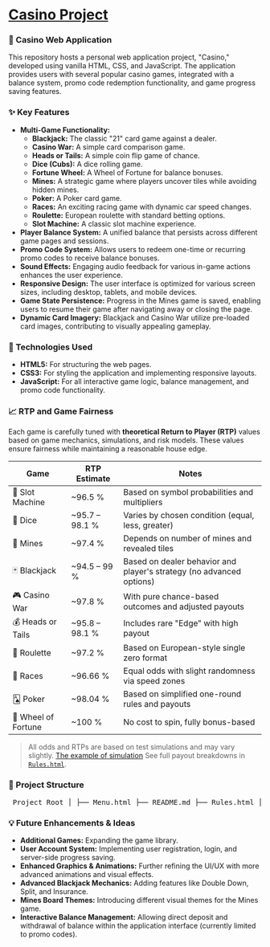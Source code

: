 # [Casino Project](https://volodars.github.io/Casino/Menu.html)
### 🎰 Casino Web Application

This repository hosts a personal web application project, "Casino," developed using vanilla HTML, CSS, and JavaScript. The application provides users with several popular casino games, integrated with a balance system, promo code redemption functionality, and game progress saving features.


### ✨ Key Features

* **Multi-Game Functionality:**
    * **Blackjack:** The classic "21" card game against a dealer.
    * **Casino War:** A simple card comparison game.
    * **Heads or Tails:** A simple coin flip game of chance.
    * **Dice (Cubs):** A dice rolling game.
    * **Fortune Wheel:** A Wheel of Fortune for balance bonuses.
    * **Mines:** A strategic game where players uncover tiles while avoiding hidden mines.
    * **Poker:** A Poker card game.
    * **Races:** An exciting racing game with dynamic car speed changes.
    * **Roulette:** European roulette with standard betting options.
    * **Slot Machine:** A classic slot machine experience.
* **Player Balance System:** A unified balance that persists across different game pages and sessions.
* **Promo Code System:** Allows users to redeem one-time or recurring promo codes to receive balance bonuses.
* **Sound Effects:** Engaging audio feedback for various in-game actions enhances the user experience.
* **Responsive Design:** The user interface is optimized for various screen sizes, including desktop, tablets, and mobile devices.
* **Game State Persistence:** Progress in the Mines game is saved, enabling users to resume their game after navigating away or closing the page.
* **Dynamic Card Imagery:** Blackjack and Casino War utilize pre-loaded card images, contributing to visually appealing gameplay.


### 🚀 Technologies Used

* **HTML5:** For structuring the web pages.
* **CSS3:** For styling the application and implementing responsive layouts.
* **JavaScript:** For all interactive game logic, balance management, and promo code functionality.


### 📈 RTP and Game Fairness

Each game is carefully tuned with **theoretical Return to Player (RTP)** values based on game mechanics, simulations, and risk models. These values ensure fairness while maintaining a reasonable house edge.

| Game               | RTP Estimate   | Notes                                                                 |
|--------------------|----------------|-----------------------------------------------------------------------|
| 🎰 Slot Machine     | ~96.5 %        | Based on symbol probabilities and multipliers                        |
| 🎲 Dice             | ~95.7 – 98.1 % | Varies by chosen condition (equal, less, greater)                    |
| 🧨 Mines            | ~97.4 %        | Depends on number of mines and revealed tiles                        |
| 🃏 Blackjack         | ~94.5 – 99 %   | Based on dealer behavior and player's strategy (no advanced options)|
| 🎮 Casino War        | ~97.8 %        | With pure chance-based outcomes and adjusted payouts                 |
| 💰 Heads or Tails   | ~95.8 – 98.1 % | Includes rare "Edge" with high payout                                |
| 🎯 Roulette          | ~97.2 %        | Based on European-style single zero format                           |
| 🐎 Races             | ~96.66 %       | Equal odds with slight randomness via speed zones                    |
| 🂡 Poker             | ~98.04 %       | Based on simplified one-round rules and payouts                      |
| 🎡 Wheel of Fortune | ~100 %         | No cost to spin, fully bonus-based                                   |

> All odds and RTPs are based on test simulations and may vary slightly. [The example of simulation](RTP/RTP.png)
> See full payout breakdowns in [`Rules.html`](Rules.html).


### 📁 Project Structure


<pre> Project Root │ ├── Menu.html ├── README.md ├── Rules.html │ ├── Games │ ├── Blackjack.html │ ├── Casino_War.html │ ├── Coin.html │ ├── Cubs.html │ ├── Fortune.html │ ├── Mines.html │ ├── Poker.html │ ├── Racing.html │ ├── Roulette.html │ └── Slots.html │ ├── Images │ ├── [various game previews, backgrounds, icons] │ ├── Anime_cards │ │ └── [full deck assets for Blackjack and Poker] │ └── Mobile_fons │ └── [mobile-optimized backgrounds for each game] │ ├── JavaScript │ └── [one file per game + promo system and menu handler] │ ├── Music │ └── [sound effects for cards, races, spinning, etc.] │ ├── RTP │ └── [simulation files for each game] │ └── Styles ├── backgrounds.css └── styles.css </pre>


### 💡 Future Enhancements & Ideas

* **Additional Games:** Expanding the game library.
* **User Account System:** Implementing user registration, login, and server-side progress saving.
* **Enhanced Graphics & Animations:** Further refining the UI/UX with more advanced animations and visual effects.
* **Advanced Blackjack Mechanics:** Adding features like Double Down, Split, and Insurance.
* **Mines Board Themes:** Introducing different visual themes for the Mines game.
* **Interactive Balance Management:** Allowing direct deposit and withdrawal of balance within the application interface (currently limited to promo codes).
```
